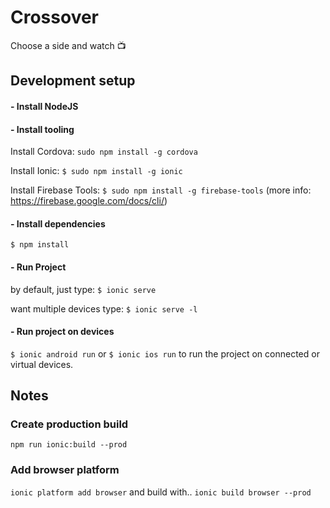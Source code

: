 # Crossover
Choose a side and watch 📺

## Development setup

#### - Install NodeJS

#### - Install tooling

Install Cordova:
`sudo npm install -g cordova`

Install Ionic:
`$ sudo npm install -g ionic`

Install Firebase Tools:
`$ sudo npm install -g firebase-tools`
(more info: https://firebase.google.com/docs/cli/)

#### - Install dependencies
`$ npm install`

#### - Run Project
by default, just type:
`$ ionic serve`

want multiple devices type:
`$ ionic serve -l`

#### - Run project on devices
`$ ionic android run` or `$ ionic ios run`  to run the project on connected or virtual devices.

## Notes

### Create production build
`npm run ionic:build --prod`

### Add browser platform
`ionic platform add browser`
and build with..
`ionic build browser --prod`
